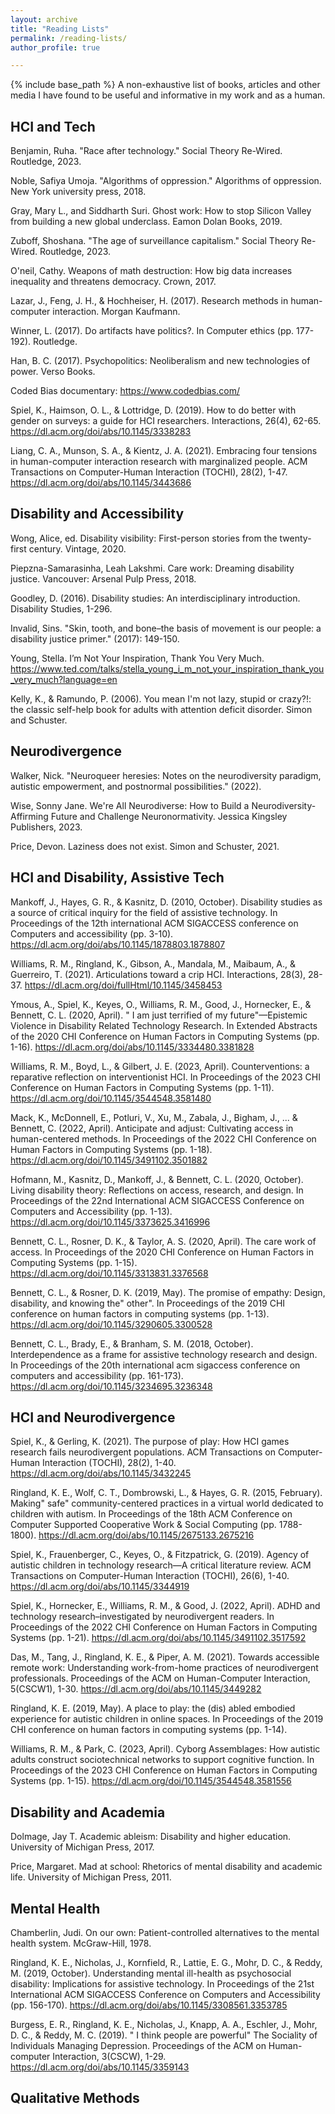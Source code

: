 ```yaml
---
layout: archive
title: "Reading Lists"
permalink: /reading-lists/
author_profile: true

---
```




{% include base_path %}
A non-exhaustive list of books, articles and other media I have found to be useful and informative in my work and as a human.

## HCI and Tech
Benjamin, Ruha. "Race after technology." Social Theory Re-Wired. Routledge, 2023.

Noble, Safiya Umoja. "Algorithms of oppression." Algorithms of oppression. New York university press, 2018.

Gray, Mary L., and Siddharth Suri. Ghost work: How to stop Silicon Valley from building a new global underclass. Eamon Dolan Books, 2019.

Zuboff, Shoshana. "The age of surveillance capitalism." Social Theory Re-Wired. Routledge, 2023.

O'neil, Cathy. Weapons of math destruction: How big data increases inequality and threatens democracy. Crown, 2017.

Lazar, J., Feng, J. H., & Hochheiser, H. (2017). Research methods in human-computer interaction. Morgan Kaufmann.

Winner, L. (2017). Do artifacts have politics?. In Computer ethics (pp. 177-192). Routledge.

Han, B. C. (2017). Psychopolitics: Neoliberalism and new technologies of power. Verso Books.

Coded Bias documentary: https://www.codedbias.com/

Spiel, K., Haimson, O. L., & Lottridge, D. (2019). How to do better with gender on surveys: a guide for HCI researchers. Interactions, 26(4), 62-65. https://dl.acm.org/doi/abs/10.1145/3338283

Liang, C. A., Munson, S. A., & Kientz, J. A. (2021). Embracing four tensions in human-computer interaction research with marginalized people. ACM Transactions on Computer-Human Interaction (TOCHI), 28(2), 1-47. https://dl.acm.org/doi/abs/10.1145/3443686

## Disability and Accessibility 
Wong, Alice, ed. Disability visibility: First-person stories from the twenty-first century. Vintage, 2020.

Piepzna-Samarasinha, Leah Lakshmi. Care work: Dreaming disability justice. Vancouver: Arsenal Pulp Press, 2018.

Goodley, D. (2016). Disability studies: An interdisciplinary introduction. Disability Studies, 1-296.

Invalid, Sins. "Skin, tooth, and bone–the basis of movement is our people: a disability justice primer." (2017): 149-150.

Young, Stella. I’m Not Your Inspiration, Thank You Very Much. https://www.ted.com/talks/stella_young_i_m_not_your_inspiration_thank_you_very_much?language=en

Kelly, K., & Ramundo, P. (2006). You mean I'm not lazy, stupid or crazy?!: the classic self-help book for adults with attention deficit disorder. Simon and Schuster.

## Neurodivergence

Walker, Nick. "Neuroqueer heresies: Notes on the neurodiversity paradigm, autistic empowerment, and postnormal possibilities." (2022).

Wise, Sonny Jane. We're All Neurodiverse: How to Build a Neurodiversity-Affirming Future and Challenge Neuronormativity. Jessica Kingsley Publishers, 2023.

Price, Devon. Laziness does not exist. Simon and Schuster, 2021.

## HCI and Disability, Assistive Tech
Mankoff, J., Hayes, G. R., & Kasnitz, D. (2010, October). Disability studies as a source of critical inquiry for the field of assistive technology. In Proceedings of the 12th international ACM SIGACCESS conference on Computers and accessibility (pp. 3-10). https://dl.acm.org/doi/abs/10.1145/1878803.1878807

Williams, R. M., Ringland, K., Gibson, A., Mandala, M., Maibaum, A., & Guerreiro, T. (2021). Articulations toward a crip HCI. Interactions, 28(3), 28-37. https://dl.acm.org/doi/fullHtml/10.1145/3458453

Ymous, A., Spiel, K., Keyes, O., Williams, R. M., Good, J., Hornecker, E., & Bennett, C. L. (2020, April). " I am just terrified of my future"—Epistemic Violence in Disability Related Technology Research. In Extended Abstracts of the 2020 CHI Conference on Human Factors in Computing Systems (pp. 1-16). https://dl.acm.org/doi/abs/10.1145/3334480.3381828

Williams, R. M., Boyd, L., & Gilbert, J. E. (2023, April). Counterventions: a reparative reflection on interventionist HCI. In Proceedings of the 2023 CHI Conference on Human Factors in Computing Systems (pp. 1-11). https://dl.acm.org/doi/10.1145/3544548.3581480

Mack, K., McDonnell, E., Potluri, V., Xu, M., Zabala, J., Bigham, J., ... & Bennett, C. (2022, April). Anticipate and adjust: Cultivating access in human-centered methods. In Proceedings of the 2022 CHI Conference on Human Factors in Computing Systems (pp. 1-18). https://dl.acm.org/doi/10.1145/3491102.3501882

Hofmann, M., Kasnitz, D., Mankoff, J., & Bennett, C. L. (2020, October). Living disability theory: Reflections on access, research, and design. In Proceedings of the 22nd International ACM SIGACCESS Conference on Computers and Accessibility (pp. 1-13). https://dl.acm.org/doi/10.1145/3373625.3416996

Bennett, C. L., Rosner, D. K., & Taylor, A. S. (2020, April). The care work of access. In Proceedings of the 2020 CHI Conference on Human Factors in Computing Systems (pp. 1-15). https://dl.acm.org/doi/10.1145/3313831.3376568

Bennett, C. L., & Rosner, D. K. (2019, May). The promise of empathy: Design, disability, and knowing the" other". In Proceedings of the 2019 CHI conference on human factors in computing systems (pp. 1-13). https://dl.acm.org/doi/10.1145/3290605.3300528

Bennett, C. L., Brady, E., & Branham, S. M. (2018, October). Interdependence as a frame for assistive technology research and design. In Proceedings of the 20th international acm sigaccess conference on computers and accessibility (pp. 161-173). https://dl.acm.org/doi/10.1145/3234695.3236348

## HCI and Neurodivergence
Spiel, K., & Gerling, K. (2021). The purpose of play: How HCI games research fails neurodivergent populations. ACM Transactions on Computer-Human Interaction (TOCHI), 28(2), 1-40. https://dl.acm.org/doi/abs/10.1145/3432245

Ringland, K. E., Wolf, C. T., Dombrowski, L., & Hayes, G. R. (2015, February). Making" safe" community-centered practices in a virtual world dedicated to children with autism. In Proceedings of the 18th ACM Conference on Computer Supported Cooperative Work & Social Computing (pp. 1788-1800). https://dl.acm.org/doi/abs/10.1145/2675133.2675216

Spiel, K., Frauenberger, C., Keyes, O., & Fitzpatrick, G. (2019). Agency of autistic children in technology research—A critical literature review. ACM Transactions on Computer-Human Interaction (TOCHI), 26(6), 1-40. https://dl.acm.org/doi/abs/10.1145/3344919

Spiel, K., Hornecker, E., Williams, R. M., & Good, J. (2022, April). ADHD and technology research–investigated by neurodivergent readers. In Proceedings of the 2022 CHI Conference on Human Factors in Computing Systems (pp. 1-21). https://dl.acm.org/doi/abs/10.1145/3491102.3517592

Das, M., Tang, J., Ringland, K. E., & Piper, A. M. (2021). Towards accessible remote work: Understanding work-from-home practices of neurodivergent professionals. Proceedings of the ACM on Human-Computer Interaction, 5(CSCW1), 1-30. https://dl.acm.org/doi/abs/10.1145/3449282

Ringland, K. E. (2019, May). A place to play: the (dis) abled embodied experience for autistic children in online spaces. In Proceedings of the 2019 CHI conference on human factors in computing systems (pp. 1-14).

Williams, R. M., & Park, C. (2023, April). Cyborg Assemblages: How autistic adults construct sociotechnical networks to support cognitive function. In Proceedings of the 2023 CHI Conference on Human Factors in Computing Systems (pp. 1-15). https://dl.acm.org/doi/10.1145/3544548.3581556

## Disability and Academia

Dolmage, Jay T. Academic ableism: Disability and higher education. University of Michigan Press, 2017.

Price, Margaret. Mad at school: Rhetorics of mental disability and academic life. University of Michigan Press, 2011.

## Mental Health
Chamberlin, Judi. On our own: Patient-controlled alternatives to the mental health system. McGraw-Hill, 1978.

Ringland, K. E., Nicholas, J., Kornfield, R., Lattie, E. G., Mohr, D. C., & Reddy, M. (2019, October). Understanding mental ill-health as psychosocial disability: Implications for assistive technology. In Proceedings of the 21st International ACM SIGACCESS Conference on Computers and Accessibility (pp. 156-170). https://dl.acm.org/doi/abs/10.1145/3308561.3353785

Burgess, E. R., Ringland, K. E., Nicholas, J., Knapp, A. A., Eschler, J., Mohr, D. C., & Reddy, M. C. (2019). " I think people are powerful" The Sociality of Individuals Managing Depression. Proceedings of the ACM on Human-computer Interaction, 3(CSCW), 1-29. https://dl.acm.org/doi/abs/10.1145/3359143

## Qualitative Methods
